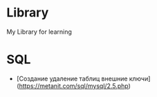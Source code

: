 # Library
My Library for learning
# SQL
- [Создание удаление таблиц внешние ключи] (https://metanit.com/sql/mysql/2.5.php)
